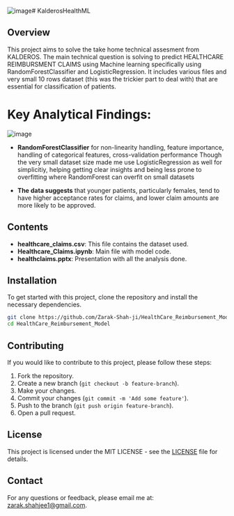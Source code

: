 ![image](https://github.com/user-attachments/assets/3eb242bc-abc0-4509-889e-d337a9538aaa)# KalderosHealthML


## Overview
This project aims to solve the take home technical assesment from KALDEROS. The main technical question is solving to predict HEALTHCARE REIMBURSMENT CLAIMS using Machine learning specifically using RandomForestClassifier and LogisticRegression.   It includes various files and 
 very small 10 rows dataset (this was the trickier part to deal with) that are essential for classification of patients.

# Key Analytical Findings:
![image](https://github.com/user-attachments/assets/56105546-459f-4f5a-be22-f2221751ea17)

- **RandomForestClassifier** for non-linearity handling, feature importance, handling of categorical features, cross-validation performance
Though the very small dataset size made me use LogisticRegression as well for simplicitiy, helping getting clear insights and being less prone to overfitting where RandomForest can overfit on small datasets

- **The data suggests** that younger patients, particularly females, tend to have higher acceptance rates for claims, and lower claim amounts are more likely to be approved. 



## Contents
- **healthcare_claims.csv**: This file contains the dataset used.
- **Healthcare_Claims.ipynb**: Main file with model code.
- **healthclaims.pptx**: Presentation with all the analysis done.

## Installation
To get started with this project, clone the repository and install the necessary dependencies.

```bash
git clone https://github.com/Zarak-Shah-ji/HealthCare_Reimbursement_Model
cd HealthCare_Reimbursement_Model
```


## Contributing
If you would like to contribute to this project, please follow these steps:
1. Fork the repository.
2. Create a new branch (`git checkout -b feature-branch`).
3. Make your changes.
4. Commit your changes (`git commit -m 'Add some feature'`).
5. Push to the branch (`git push origin feature-branch`).
6. Open a pull request.

## License
This project is licensed under the MIT LICENSE - see the [LICENSE](LICENSE) file for details.

## Contact
For any questions or feedback, please email me at: zarak.shahjee1@gmail.com.

